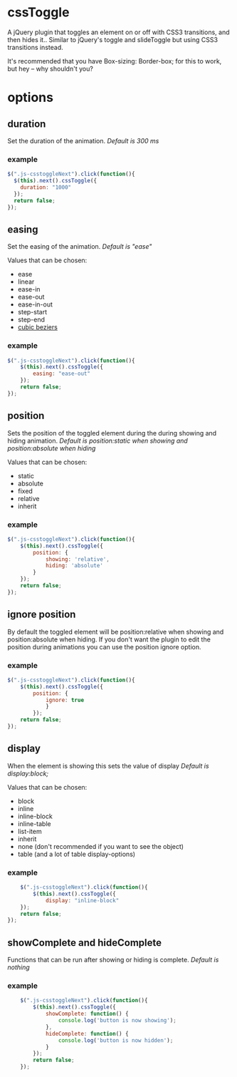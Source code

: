 cssToggle
=========

A jQuery plugin that toggles an element on or off with CSS3 transitions, and then hides it.. Similar to jQuery's toggle and slideToggle but using CSS3 transitions instead.

It's recommended that you have Box-sizing: Border-box; for this to work, but hey – why shouldn't you?

# options

## duration
Set the duration of the animation.
_Default is 300 ms_

### example
```javascript
$(".js-csstoggleNext").click(function(){
  $(this).next().cssToggle({
    duration: "1000"
  });
  return false;
});
```

## easing
Set the easing of the animation.
_Default is "ease"_

Values that can be chosen:
* ease
* linear
* ease-in
* ease-out
* ease-in-out
* step-start
* step-end
* [cubic beziers](http://cubic-bezier.com/#.17,.67,.83,.67)

### example
```javascript
$(".js-csstoggleNext").click(function(){
    $(this).next().cssToggle({
        easing: "ease-out"
    });
    return false;
});
```

## position
Sets the position of the toggled element during the during showing and hiding animation.
_Default is position:static when showing and position:absolute when hiding_

Values that can be chosen:
* static
* absolute
* fixed
* relative
* inherit

### example
```javascript
$(".js-csstoggleNext").click(function(){
    $(this).next().cssToggle({
        position: {
            showing: 'relative',
            hiding: 'absolute'
        }
    });
    return false;
});
```


## ignore position
By default the toggled element will be position:relative when showing and position:absolute when hiding. If you don't want the plugin to edit the position during animations you can use the position ignore option.

### example
```javascript
$(".js-csstoggleNext").click(function(){
    $(this).next().cssToggle({
        position: {
            ignore: true
            }
        });
    return false;
});
```


## display
When the element is showing this sets the value of display
_Default is display:block;_

Values that can be chosen:
* block
* inline
* inline-block
* inline-table
* list-item
* inherit
* none (don't recommended if you want to see the object)
* table (and a lot of table display-options)

### example
```javascript
    $(".js-csstoggleNext").click(function(){
        $(this).next().cssToggle({
            display: "inline-block"
    });
    return false;
});
```

## showComplete and hideComplete
Functions that can be run after showing or hiding is complete.
_Default is nothing_

### example
```javascript
    $(".js-csstoggleNext").click(function(){
        $(this).next().cssToggle({
            showComplete: function() {
                console.log('button is now showing');
            },
            hideComplete: function() {
                console.log('button is now hidden');
            }
        });
        return false;
    });
```
